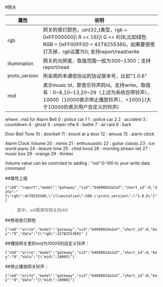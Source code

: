 #网关

| 属性 | 说明 |
| -- | -- |
| rgb | 网关的夜灯颜色，uint32_t类型，rgb = 0xFF000000\|( R << 16)\|( G << 8)\|B,比如绿色RGB = 0xFF00FF00 = 4278255360。如果要使夜灯灭掉，rgb设置为0; 支持report/read/write|
| illumination | 网关的光照度，取值范围一般为300~1300；支持report/read|
| proto_version | 所采用的本通信协议的协议版本号，比如"1.0.6" |
| mid | 表示music id，即音乐铃声的id。支持write。取值有：0~8,10~13,20~29（上述为系统自带铃声），10000（10000表示停止播放铃声），>10001(大于10000的表示用户自定义的铃声)|

where : 
mid for 
Alarm Bell
0 : police car 1
1 : police car 2
2 : accident
3 : countdown
4 : ghost
5 : sniper rifle
6 : battle
7 : air raid
8 : bark

Door Bell Tone
10 : doorbell
11 : knock at a door
12 : amuse
13 : alarm clock

Alarm Clock Volume
20 : mimix
21 : enthusuastic
22 : guitar classic
23 : ice world piano
24 : leisure time
25 : child hood
26 : morning stream liet
27 : music box
28 : orange
29 : thinker

Volume value can be controled to  adding : \"vol\":0-100 to your write data command

##属性上报

```{"cmd":"report","model":"gateway","sid":"6409802da2af","short_id":0,"data":"{\"rgb\":4278255360,\"illumination\":500,\"proto_version\":\"1.0.6\"}" }```

> 其中，sid需填写网关的did

##修改夜灯颜色

```{"cmd":"write","model":"gateway","sid":"6409802da2af","short_id":0,"key":"8","data":"{\"rgb\":4278255360}" }```

##播放网关里的mid为10005的自定义铃声：

```{"cmd":"write","model":"gateway","sid":"6409802da2af","short_id":0,"key":"8","data":"{\"mid\":10005}"}```

##停止播放网关铃声：

```{"cmd":"write","model":"gateway","sid":"6409802da2af","short_id":0,"key":"8","data":"{\"mid\":10000}"}```



